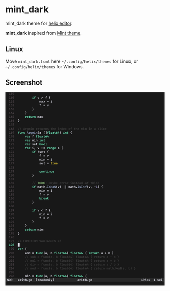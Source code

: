 # mint_dark
mint_dark theme for [helix editor](https://github.com/helix-editor/helix).

**mint_dark** inspired from [Mint theme](https://github.com/marcbruederlin/vscode-mint-theme).

## Linux
Move `mint_dark.toml` here `~/.config/helix/themes` for Linux, or `~/.config/helix/themes` for Windows.

## Screenshot

![An example](image/screenshot.png)